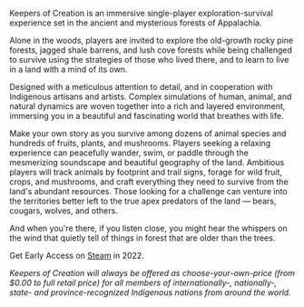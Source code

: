 Keepers of Creation is an immersive single-player exploration-survival experience set in the ancient and mysterious forests of Appalachia.

Alone in the woods, players are invited to explore the old-growth rocky pine forests, jagged shale barrens, and lush cove forests while being challenged to survive using the strategies of those who lived there, and to learn to live in a land with a mind of its own.

Designed with a meticulous attention to detail, and in cooperation with Indigenous artisans and artists.  Complex simulations of human, animal, and natural dynamics are woven together into a rich and layered environment, immersing you in a beautiful and fascinating world that breathes with life.

Make your own story as you survive among dozens of animal species and hundreds of fruits, plants, and mushrooms.  Players seeking a relaxing experience can peacefully wander, swim, or paddle through the mesmerizing soundscape and beautiful geography of the land.  Ambitious players will track animals by footprint and trail signs, forage for wild fruit, crops, and mushrooms, and craft everything they need to survive from the land's abundant resources.  Those looking for a challenge can venture into the territories better left to the true apex predators of the land — bears, cougars, wolves, and others.

And when you're there, if you listen close, you might hear the whispers on the wind that quietly tell of things in forest that are older than the trees.

Get Early Access on [Steam](https://store.steampowered.com/dev/appalachia) in 2022.

*Keepers of Creation will always be offered as choose-your-own-price (from $0.00 to full retail price) for all members of internationally-, nationally-, state- and province-recognized Indigenous nations from around the world.*